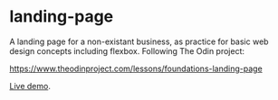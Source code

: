 # landing-page
A landing page for a non-existant business, as practice for basic web
design concepts including flexbox. Following The Odin project:

https://www.theodinproject.com/lessons/foundations-landing-page

[Live demo](https://mongrelarchitect.github.io/landing-page).
